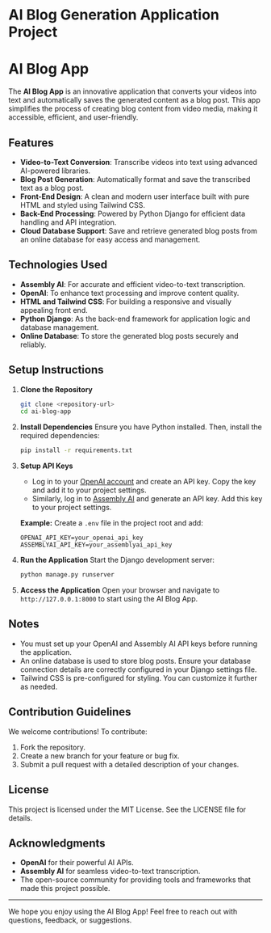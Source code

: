 # AI Blog Generation Application Project
# AI Blog App

The **AI Blog App** is an innovative application that converts your videos into text and automatically saves the generated content as a blog post. This app simplifies the process of creating blog content from video media, making it accessible, efficient, and user-friendly.

## Features
- **Video-to-Text Conversion**: Transcribe videos into text using advanced AI-powered libraries.
- **Blog Post Generation**: Automatically format and save the transcribed text as a blog post.
- **Front-End Design**: A clean and modern user interface built with pure HTML and styled using Tailwind CSS.
- **Back-End Processing**: Powered by Python Django for efficient data handling and API integration.
- **Cloud Database Support**: Save and retrieve generated blog posts from an online database for easy access and management.

## Technologies Used
- **Assembly AI**: For accurate and efficient video-to-text transcription.
- **OpenAI**: To enhance text processing and improve content quality.
- **HTML and Tailwind CSS**: For building a responsive and visually appealing front end.
- **Python Django**: As the back-end framework for application logic and database management.
- **Online Database**: To store the generated blog posts securely and reliably.

## Setup Instructions

1. **Clone the Repository**
   ```bash
   git clone <repository-url>
   cd ai-blog-app
   ```

2. **Install Dependencies**
   Ensure you have Python installed. Then, install the required dependencies:
   ```bash
   pip install -r requirements.txt
   ```

3. **Setup API Keys**
   - Log in to your [OpenAI account](https://openai.com/) and create an API key. Copy the key and add it to your project settings.
   - Similarly, log in to [Assembly AI](https://www.assemblyai.com/) and generate an API key. Add this key to your project settings.

   **Example:**
   Create a `.env` file in the project root and add:
   ```
   OPENAI_API_KEY=your_openai_api_key
   ASSEMBLYAI_API_KEY=your_assemblyai_api_key
   ```

4. **Run the Application**
   Start the Django development server:
   ```bash
   python manage.py runserver
   ```

5. **Access the Application**
   Open your browser and navigate to `http://127.0.0.1:8000` to start using the AI Blog App.

## Notes
- You must set up your OpenAI and Assembly AI API keys before running the application.
- An online database is used to store blog posts. Ensure your database connection details are correctly configured in your Django settings file.
- Tailwind CSS is pre-configured for styling. You can customize it further as needed.

## Contribution Guidelines
We welcome contributions! To contribute:
1. Fork the repository.
2. Create a new branch for your feature or bug fix.
3. Submit a pull request with a detailed description of your changes.

## License
This project is licensed under the MIT License. See the LICENSE file for details.

## Acknowledgments
- **OpenAI** for their powerful AI APIs.
- **Assembly AI** for seamless video-to-text transcription.
- The open-source community for providing tools and frameworks that made this project possible.

---
We hope you enjoy using the AI Blog App! Feel free to reach out with questions, feedback, or suggestions.

